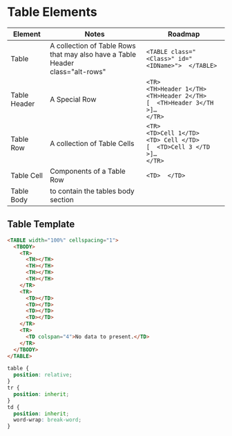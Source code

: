 # Table Elements
| Element|Notes|Roadmap |  
| --- | --- | --- |  
| Table|A collection of Table Rows that may also have a Table Header <BR> class="alt-rows"|`<TABLE class="<Class>" id="<IDName>">  </TABLE>` |  
| Table Header|A Special Row|`<TR>` <BR>   `<TH>Header 1</TH>` <BR>   `<TH>Header 2</TH>` <BR> `[  <TH>Header 3</TH >]…` <BR> `</TR>` |  
| Table Row|A collection of Table Cells|`<TR>` <BR>   `<TD>Cell 1</TD>` <BR>   `<TD> Cell </TD>` <BR> `[  <TD>Cell 3 </TD >]…` <BR> `</TR>` |  
| Table Cell|Components of a Table Row|`<TD>  </TD>` |  
| Table Body | to contain the tables body section | <TBODY></TBODY> |  

## Table Template
```html
<TABLE width="100%" cellspacing="1">
  <TBODY>
    <TR>
      <TH></TH>
      <TH></TH>
      <TH></TH>
      <TH></TH>
    </TR>
    <TR>
      <TD></TD>
      <TD></TD>
      <TD></TD>
      <TD></TD>
    </TR>      
    <TR>
      <TD colspan="4">No data to present.</TD>
    </TR>
  </TBODY>
</TABLE>
```

```css
table {
  position: relative;
}
tr {
  position: inherit;
}
td {
  position: inherit;
  word-wrap: break-word;
}
```

